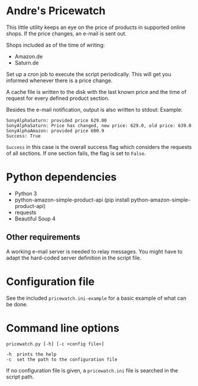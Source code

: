 Andre's Pricewatch
==================

This little utility keeps an eye on the price of products in supported online shops.
If the price changes, an e-mail is sent out.

Shops included as of the time of writing:
- Amazon.de
- Saturn.de

Set up a cron job to execute the script periodically. This will get you informed
whenever there is a price change.

A cache file is written to the disk with the last known price and the time of
request for every defined product section.

Besides the e-mail notification, output is also written to stdout:
Example:

```
SonyAlphaSaturn: provided price 629.00
SonyAlphaSaturn: Price has changed, new price: 629.0, old price: 639.0
SonyAlphaAmazon: provided price 600.9
Success: True
```

`Success` in this case is the overall success flag which considers the
requests of all sections. If one section fails, the flag is set to `False`.

# Python dependencies
- Python 3
- python-amazon-simple-product-api (pip install python-amazon-simple-product-api)
- requests
- Beautiful Soup 4

## Other requirements
A working e-mail server is needed to relay messages. You might have to adapt
the hard-coded server definition in the script file.

# Configuration file
See the included `pricewatch.ini-example` for a basic example of what can be done.

# Command line options

```
pricewatch.py [-h] [-c <config file>]

-h	prints the help
-c	set the path to the configuration file
```

If no configuration file is given, a `pricewatch.ini` file is searched in the script path.
